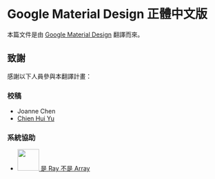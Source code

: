 <!-- markdownlint-disable MD033 -->

# Google Material Design 正體中文版

本篇文件是由 [Google Material Design](https://material.io/design) 翻譯而來。

## 致謝

感謝以下人員參與本翻譯計畫：

### 校稿

- Joanne Chen
- [Chien Hui Yu](https://github.com/yuu-chien?fbclid=IwAR3qKHd6KRYBU0WHBOCAOmqSS8jr4B2Pw6fIpV0BMTjnCff1wjeQqNVVNeM)

### 系統協助

<ul>
  <li>
    <a href="https://www.facebook.com/HsiangFengWeb" target="_blank">
      <img src="https://scontent.fkhh1-1.fna.fbcdn.net/v/t1.0-9/94194842_111363790545891_7524861420752601088_o.jpg?_nc_cat=102&ccb=3&_nc_sid=09cbfe&_nc_ohc=3X9PqDB3F7QAX9zxAez&_nc_ht=scontent.fkhh1-1.fna&oh=b6bdfa0daa561f81592d1dc73b095c25&oe=60548011" width="50">
      是 Ray 不是 Array
    </a>
  </li>
</ul>


